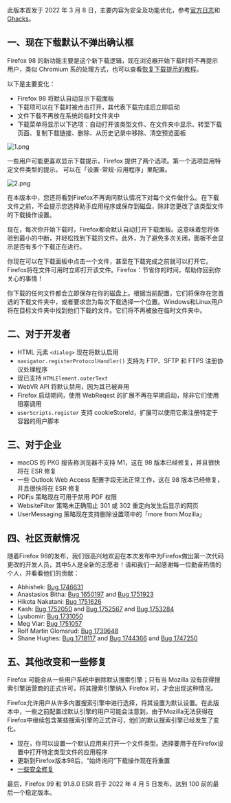 此版本首发于 2022 年 3 月 8 日，主要内容为安全及功能优化，参考[官方日志](https://www.mozilla.org/en-US/firefox/98.0/releasenotes/)和 [Ghacks](https://www.ghacks.net/2022/03/08/mozilla-firefox-98-0-here-is-what-is-new/)。

## 一、现在下载默认不弹出确认框

Firefox 98 的新功能主要是这个新下载逻辑，现在浏览器开始下载时将不再提示用户，类似 Chromium 系的处理方式，也可以查看[恢复下载提示的教程](https://www.ghacks.net/2022/01/19/firefox-will-soon-download-files-automatically-instead-of-displaying-a-prompt/)。

以下是主要变化：

+ Firefox 98 将默认自动显示下载面板
+ 下载项可以在下载时被点击打开，其代表下载完成后立即启动
+ 文件下载不再放在系统的临时文件夹中
+ 下载菜单将显示以下选项：自动打开该类型文件、在文件夹中显示、转至下载页面、复制下载链接、删除、从历史记录中移除、清空预览面板

![1.png](https://s2.loli.net/2022/03/09/CM9VtYBxjrFQTKg.png)

一些用户可能更喜欢显示下载提示，Firefox 提供了两个选项。第一个选项启用特定文件类型的提示。
可以在「设置-常规-应用程序」里配置。

![2.png](https://s2.loli.net/2022/03/09/EkeXhiGuQ7V3O4s.png)

在本版本中，您还将看到Firefox不再询问默认情况下对每个文件做什么。在下载文件之前，不会提示您选择助手应用程序或保存到磁盘，除非您更改了该类型文件的下载操作设置。

现在，每次你开始下载时，Firefox都会默认自动打开下载面板。这意味着您将体验到最小的中断，并轻松找到下载的文件。此外，为了避免多次关闭，面板不会显示是否有多个下载正在进行。

你现在可以在下载面板中点击一个文件，甚至在下载完成之前就可以打开它。Firefox将在文件可用时立即打开该文件。Firefox：节省你的时间，帮助你回到你关心的事情！

你下载的任何文件都会立即保存在你的磁盘上。根据当前配置，它们将保存在您首选的下载文件夹中，或者要求您为每次下载选择一个位置。Windows和Linux用户将在目标文件夹中找到他们下载的文件。它们将不再被放在临时文件夹中。



## 二、对于开发者

+ HTML 元素 `<dialog>` 现在将默认启用
+ `navigator.registerProtocolHandler()` 支持为 FTP、SFTP 和 FTPS 注册协议处理程序
+ 现已支持 `HTMLElement.outerText`
+ WebVR API 将默认禁用，因为其已被弃用
+ Firefox 启动期间，使用 WebReqest 的扩展不再在早期启动，除非它们使用阻塞调用
+ `userScripts.register` 支持 cookieStoreId，扩展可以使用它来注册特定于容器的用户脚本

## 三、对于企业

+ macOS 的 PKG 报告称浏览器不支持 M1，这在 98 版本已经修复，并且很快将在 ESR 修复
+ 一些 Outlook Web Access 配置字段无法正常工作，这在 98 版本已经修复，并且很快将在 ESR 修复
+ PDFjs 策略现在可用于禁用 PDF 权限
+ WebsiteFilter 策略未正确阻止 301 或 302 重定向发生后显示的网页
+ UserMessaging 策略现在支持删除设置项中的「more from Mozilla」

## 四、社区贡献情况

随着Firefox 98的发布，我们很高兴地欢迎在本次发布中为Firefox做出第一次代码更改的开发人员，其中5人是全新的志愿者！请和我们一起感谢每一位勤奋热情的个人，并看看他们的贡献：

- Abhishek: [Bug 1746631](https://bugzilla.mozilla.org/show_bug.cgi?id=1746631)
- Anastasios Bitha: [Bug 1650197](https://bugzilla.mozilla.org/show_bug.cgi?id=1650197) and [Bug 1751923](https://bugzilla.mozilla.org/show_bug.cgi?id=1751923)
- Hikota Nakatani: [Bug 1751626](https://bugzilla.mozilla.org/show_bug.cgi?id=1751626)
- Kash: [Bug 1752050](https://bugzilla.mozilla.org/show_bug.cgi?id=1752050) and [Bug 1752567](https://bugzilla.mozilla.org/show_bug.cgi?id=1752567) and [Bug 1753284](https://bugzilla.mozilla.org/show_bug.cgi?id=1753284)
- Lyubomir: [Bug 1731050](https://bugzilla.mozilla.org/show_bug.cgi?id=1731050)
- Meg Viar: [Bug 1751057](https://bugzilla.mozilla.org/show_bug.cgi?id=1751057)
- Rolf Martin Glomsrud: [Bug 1739648](https://bugzilla.mozilla.org/show_bug.cgi?id=1739648)
- Shane Hughes: [Bug 1718117](https://bugzilla.mozilla.org/show_bug.cgi?id=1718117) and [Bug 1744366](https://bugzilla.mozilla.org/show_bug.cgi?id=1744366) and [Bug 1747250](https://bugzilla.mozilla.org/show_bug.cgi?id=1747250)

## 五、其他改变和一些修复

Firefox 可能会从一些用户系统中删除默认搜索引擎；只有当 Mozilla 没有获得搜索引擎运营商的正式许可，将其搜索引擎纳入 Firefox 时，才会出现这种情况。

Firefox允许用户从许多内置搜索引擎中进行选择，将其设置为默认设置。在此版本中，一些之前配置过默认引擎的用户可能会注意到，由于Mozilla无法获得在Firefox中继续包含某些搜索引擎的正式许可，他们的默认搜索引擎已经发生了变化。

+ 现在，你可以设置一个默认应用来打开一个文件类型。选择要用于在Firefox设置中打开特定类型文件的应用程序
+ 更新到Firefox版本98后，“始终询问”下载操作现在将重置
+ [一些安全修复](https://www.mozilla.org/en-US/security/advisories/mfsa2022-10/)

最后，Firefox 99 和 91.8.0 ESR 将于 2022 年 4 月 5 日发布，达到 100 前的最后一个稳定版本。